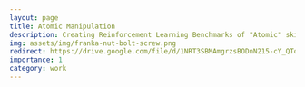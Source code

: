 ```yaml
---
layout: page
title: Atomic Manipulation
description: Creating Reinforcement Learning Benchmarks of "Atomic" skills for Robust Robotic Manipulation 
img: assets/img/franka-nut-bolt-screw.png
redirect: https://drive.google.com/file/d/1NRT3SBMAmgrzsBODnN215-cY_QTqhx1A/view?usp=sharing 
importance: 1
category: work
---
```


